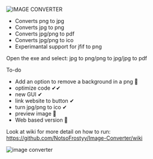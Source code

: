 ![IMAGE CONVERTER](https://user-images.githubusercontent.com/99787566/163769978-c0cbe0f8-f1ea-4abc-bc82-ce6c0a0c82aa.png)

* Converts png to jpg
* Converts jpg to png
* Converts jpg/png to pdf
* Converts jpg/png to ico
* Experimantal support for jfif to png

Open the exe and select: jpg to png/png to jpg/jpg to pdf

To-do
- Add an option to remove a background in a png 🔳
- optimize code ✔✔
- new GUI ✔
- link website to button ✔
- turn jpg/png to ico ✔
- preview image 🔳
- Web based version 🔳

Look at wiki for more detail on how to run:
https://github.com/NotsoFrostyy/Image-Converter/wiki

![image converter](https://user-images.githubusercontent.com/99787566/168696891-13e28394-1360-478b-bd52-530332d049ee.PNG)

